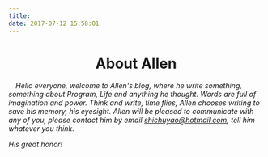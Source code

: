```yaml
---
title: 
date: 2017-07-12 15:58:01
---
```

# <center>About Allen</center>

*&#8195;Hello everyone, welcome to Allen's blog, where he write something, something about Program, Life and anything he thought. Words are full of imagination and power. Think and write, time flies, Allen chooses writing to save his memory, his eyesight. Allen will be pleased to communicate with any of you, please contact him by email <shichuyao@hotmail.com>, tell him whatever you think.*

*His great honor!*

